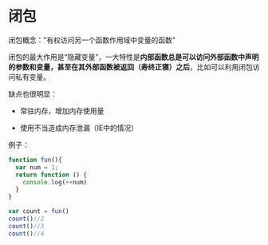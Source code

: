 # 闭包
闭包概念："有权访问另一个函数作用域中变量的函数"

闭包的最大作用是“隐藏变量”，一大特性是**内部函数总是可以访问外部函数中声明的参数和变量，甚至在其外部函数被返回（寿终正寝）之后**，比如可以利用闭包访问私有变量。

缺点也很明显：

* 常驻内存，增加内存使用量

* 使用不当造成内存泄漏（IE中的情况）

例子：
```javascript
function fun(){
  var num = 1;
  return function () {
    console.log(++num)
  }
}

var count = fun()
count()//2
count()//3
count()//4
```

